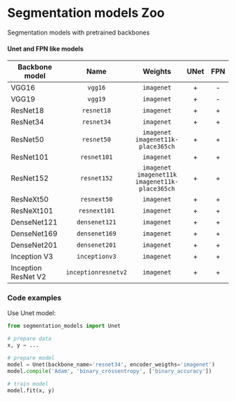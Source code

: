 # Segmentation models Zoo
Segmentation models with pretrained backbones

#### Unet and FPN like models
| Backbone model      |Name| Weights    | UNet |  FPN | 
|---------------------|:--:|:------------:|:------:|:------:| 
| VGG16               |`vgg16`| `imagenet` | +    | -    | 
| VGG19               |`vgg19`| `imagenet` | +    | -    | 
| ResNet18            |`resnet18`| `imagenet` | +    | +    | 
| ResNet34            |`resnet34`| `imagenet` | +    | +    | 
| ResNet50            |`resnet50`| `imagenet`<br>`imagenet11k-place365ch` | +    | +    | 
| ResNet101           |`resnet101`| `imagenet` | +    | +    | 
| ResNet152           |`resnet152`| `imagenet`<br>`imagenet11k`<br>`imagenet11k-place365ch` | +    | +    | 
| ResNeXt50           |`resnext50`| `imagenet` | +    | +    | 
| ResNeXt101          |`resnext101`| `imagenet` | +    | +    | 
| DenseNet121         |`densenet121`| `imagenet` | +    | +    | 
| DenseNet169         |`densenet169`| `imagenet` | +    | +    | 
| DenseNet201         |`densenet201`| `imagenet` | +    | +    | 
| Inception V3        |`inceptionv3`| `imagenet` | +    | +    | 
| Inception ResNet V2 |`inceptionresnetv2`| `imagenet` | +    | +    | 

### Code examples

Use Unet model:  
```python
from segmentation_models import Unet

# prepare data
x, y = ...

# prepare model
model = Unet(backbone_name='resnet34', encoder_weigths='imagenet')
model.compile('Adam', 'binary_crossentropy', ['binary_accuracy'])

# train model
model.fit(x, y)
```
